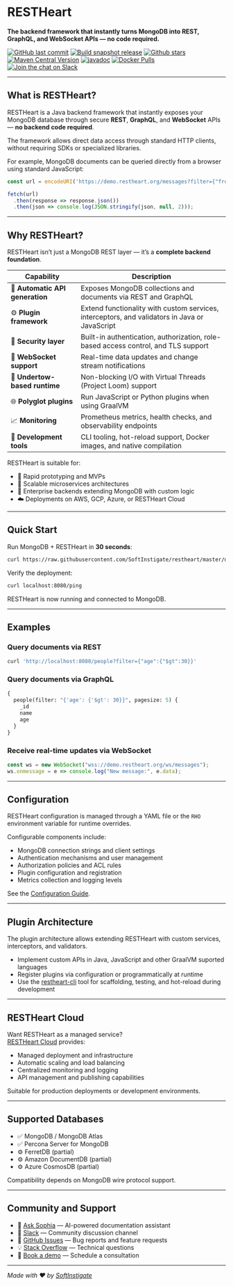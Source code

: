 # RESTHeart

**The backend framework that instantly turns MongoDB into REST, GraphQL, and WebSocket APIs — no code required.**

[![GitHub last commit](https://img.shields.io/github/last-commit/softinstigate/restheart)](https://github.com/SoftInstigate/restheart/commits/master)
[![Build snapshot release](https://github.com/SoftInstigate/restheart/actions/workflows/branch.yml/badge.svg)](https://github.com/SoftInstigate/restheart/actions/workflows/branch.yml)
[![Github stars](https://img.shields.io/github/stars/SoftInstigate/restheart?label=Github%20Stars)](https://github.com/SoftInstigate/restheart)
[![Maven Central Version](https://img.shields.io/maven-central/v/org.restheart/restheart)](https://central.sonatype.com/namespace/org.restheart)
[![javadoc](https://javadoc.io/badge2/org.restheart/restheart-commons/javadoc.svg)](https://javadoc.io/doc/org.restheart/restheart-commons)
[![Docker Pulls](https://img.shields.io/docker/pulls/softinstigate/restheart.svg?maxAge=2592000)](https://hub.docker.com/r/softinstigate/restheart/)
[![Join the chat on Slack](https://img.shields.io/badge/chat-on%20slack-orange)](https://join.slack.com/t/restheart/shared_invite/zt-1olrhtoq8-5DdYLBWYDonFGEALhmgSXQ)

---

## What is RESTHeart?

RESTHeart is a Java backend framework that instantly exposes your MongoDB database through secure **REST**, **GraphQL**, and **WebSocket** APIs — **no backend code required**.

The framework allows direct data access through standard HTTP clients, without requiring SDKs or specialized libraries.

For example, MongoDB documents can be queried directly from a browser using standard JavaScript:

```javascript
const url = encodeURI('https://demo.restheart.org/messages?filter={"from":"Bob"}&pagesize=1');

fetch(url)
  .then(response => response.json())
  .then(json => console.log(JSON.stringify(json, null, 2)));
```

---

## Why RESTHeart?

RESTHeart isn’t just a MongoDB REST layer — it’s a **complete backend foundation**.

| Capability | Description |
|-------------|--------------|
| 🧩 **Automatic API generation** | Exposes MongoDB collections and documents via REST and GraphQL |
| ⚙️ **Plugin framework** | Extend functionality with custom services, interceptors, and validators in Java or JavaScript |
| 🔐 **Security layer** | Built-in authentication, authorization, role-based access control, and TLS support |
| 💬 **WebSocket support** | Real-time data updates and change stream notifications |
| 🚀 **Undertow-based runtime** | Non-blocking I/O with Virtual Threads (Project Loom) support |
| 🌐 **Polyglot plugins** | Run JavaScript or Python plugins when using GraalVM |
| 📈 **Monitoring** | Prometheus metrics, health checks, and observability endpoints |
| 🧰 **Development tools** | CLI tooling, hot-reload support, Docker images, and native compilation |

RESTHeart is suitable for:

- 🚧 Rapid prototyping and MVPs  
- 🧠 Scalable microservices architectures  
- 🧩 Enterprise backends extending MongoDB with custom logic  
- ☁️ Deployments on AWS, GCP, Azure, or RESTHeart Cloud  

---

## Quick Start

Run MongoDB + RESTHeart in **30 seconds**:

```sh
curl https://raw.githubusercontent.com/SoftInstigate/restheart/master/docker-compose.yml --output docker-compose.yml && docker compose up --pull=always --attach restheart
```

Verify the deployment:

```sh
curl localhost:8080/ping
```

RESTHeart is now running and connected to MongoDB.

---

## Examples

### Query documents via REST

```bash
curl 'http://localhost:8080/people?filter={"age":{"$gt":30}}'
```

### Query documents via GraphQL

```graphql
{
  people(filter: "{'age': {'$gt': 30}}", pagesize: 5) {
    _id
    name
    age
  }
}
```

### Receive real-time updates via WebSocket

```javascript
const ws = new WebSocket("wss://demo.restheart.org/ws/messages");
ws.onmessage = e => console.log("New message:", e.data);
```

---

## Configuration

RESTHeart configuration is managed through a YAML file or the `RHO` environment variable for runtime overrides.

Configurable components include:

- MongoDB connection strings and client settings
- Authentication mechanisms and user management
- Authorization policies and ACL rules
- Plugin configuration and registration
- Metrics collection and logging levels

See the [Configuration Guide](https://restheart.org/docs/configuration).

---

## Plugin Architecture

The plugin architecture allows extending RESTHeart with custom services, interceptors, and validators.

- Implement custom APIs in Java, JavaScript and other GraalVM suported languages
- Register plugins via configuration or programmatically at runtime
- Use the [restheart-cli](https://github.com/SoftInstigate/restheart-cli) tool for scaffolding, testing, and hot-reload during development

---

## RESTHeart Cloud

Want RESTHeart as a managed service?  
[RESTHeart Cloud](https://cloud.restheart.com) provides:

- Managed deployment and infrastructure
- Automatic scaling and load balancing
- Centralized monitoring and logging
- API management and publishing capabilities

Suitable for production deployments or development environments.

---

## Supported Databases

- ✅ MongoDB / MongoDB Atlas  
- ✅ Percona Server for MongoDB  
- ⚙️ FerretDB (partial)  
- ⚙️ Amazon DocumentDB (partial)  
- ⚙️ Azure CosmosDB (partial)  

Compatibility depends on MongoDB wire protocol support.

---

## Community and Support

- 🤖 [Ask Sophia](https://sophia.restheart.com) — AI-powered documentation assistant  
- 💬 [Slack](https://join.slack.com/t/restheart/shared_invite/zt-1olrhtoq8-5DdYLBWYDonFGEALhmgSXQ) — Community discussion channel  
- 🐛 [GitHub Issues](https://github.com/SoftInstigate/restheart/issues/new) — Bug reports and feature requests  
- 💡 [Stack Overflow](https://stackoverflow.com/questions/ask?tags=restheart) — Technical questions  
- 📅 [Book a demo](https://calendly.com/restheart) — Schedule a consultation

---

_Made with ❤️ by [SoftInstigate](https://www.softinstigate.com)_
